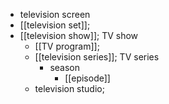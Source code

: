- television screen
- [[television set]];
- [[television show]]; TV show
    - [[TV program]]; 
    - [[television series]]; TV series
        - season
            - [[episode]]
    - television studio;
